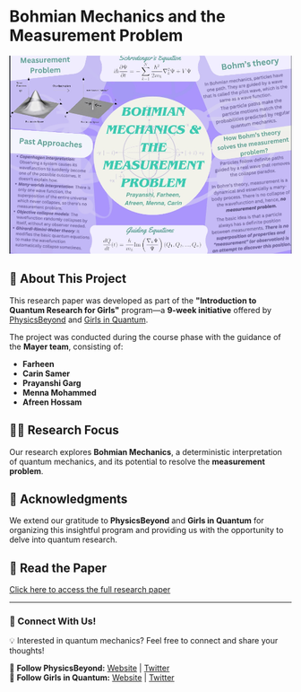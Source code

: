 # Bohmian Mechanics and the Measurement Problem  

![Research Program](https://github.com/CarinSamer/Bohemian-Mechanics-and-the-Measurement-Problem/blob/9a420d30aea88762111c0856149ced4fab03bf4a/Mayer%20Group%20Research%20Poster.jpeg)

## 📖 About This Project  
This research paper was developed as part of the **"Introduction to Quantum Research for Girls"** program—a **9-week initiative** offered by [PhysicsBeyond](https://physicsbeyond.com/) and [Girls in Quantum](https://www.girlsinquantum.com/).  

The project was conducted during the course phase with the guidance of the **Mayer team**, consisting of:  
- **Farheen**  
- **Carin Samer**  
- **Prayanshi Garg**  
- **Menna Mohammed**  
- **Afreen Hossam**  

## 🧑‍🔬 Research Focus  
Our research explores **Bohmian Mechanics**, a deterministic interpretation of quantum mechanics, and its potential to resolve the **measurement problem**.  

## 📌 Acknowledgments  
We extend our gratitude to **PhysicsBeyond** and **Girls in Quantum** for organizing this insightful program and providing us with the opportunity to delve into quantum research.  

## 📄 Read the Paper  
[Click here to access the full research paper](./Bohmian_Mechanics_Mayer_group_2.pdf)  

---

### 🌟 Connect With Us!  
💡 Interested in quantum mechanics? Feel free to connect and share your thoughts!  

🔗 **Follow PhysicsBeyond:** [Website](https://physicsbeyond.com/) | [Twitter](https://twitter.com/PhysicsBeyond)  
🔗 **Follow Girls in Quantum:** [Website](https://www.girlsinquantum.com/) | [Twitter](https://twitter.com/girlsinquantum)  

